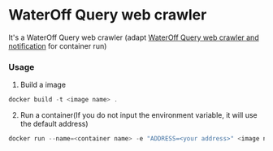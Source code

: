 # WaterOff Query web crawler

It's a WaterOff Query web crawler (adapt [WaterOff Query web crawler and notification](https://github.com/youron1115/Code-repo/tree/main/%E8%87%AA%E4%BE%86%E6%B0%B4%E4%BE%9B%E6%87%89%E9%80%9A%E7%9F%A5) for container run)

### Usage
1. Build a image
```powershell
docker build -t <image name> .
```
2. Run a container(If you do not input the environment variable, it will use the default address)
```powershell
docker run --name=<container name> -e "ADDRESS=<your address>" <image name>
```